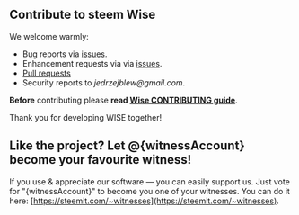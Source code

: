 
## Contribute to steem Wise

We welcome warmly:

- Bug reports via [issues](https://github.com/{githubOrgName}/{repositoryName}).
- Enhancement requests via via [issues](https://github.com/{githubOrgName}/{repositoryName}/issues).
- [Pull requests](https://github.com/{githubOrgName}/{repositoryName}/pulls)
- Security reports to _jedrzejblew@gmail.com_.

**Before** contributing please **read [Wise CONTRIBUTING guide](https://github.com/{githubOrgName}/steem-wise-core/blob/master/CONTRIBUTING.md)**.

Thank you for developing WISE together!



## Like the project? Let @{witnessAccount} become your favourite witness!

If you use & appreciate our software — you can easily support us. Just vote for "{witnessAccount}" to become you one of your witnesses. You can do it here: [https://steemit.com/~witnesses](https://steemit.com/~witnesses).

